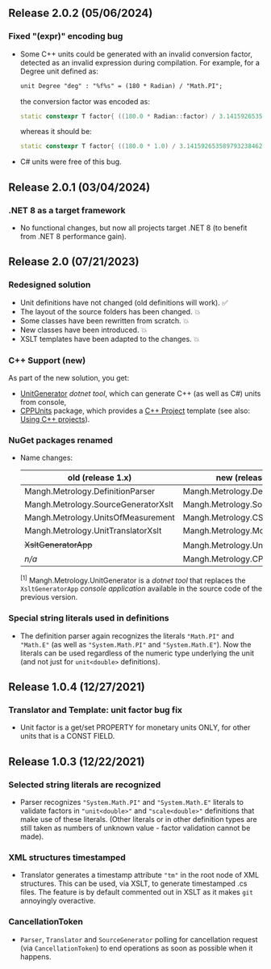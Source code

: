 ## Release 2.0.2 (05/06/2024)

### Fixed "(expr)" encoding bug

* Some C++ units could be generated with an invalid conversion factor, detected as an invalid expression during compilation.
For example, for a Degree unit defined as:
  ```txt
  unit Degree "deg" : "%f%s" = (180 * Radian) / "Math.PI";
  ```
  the conversion factor was encoded as:
  ```c++
  static constexpr T factor{ ((180.0 * Radian::factor) / 3.141592653589793238462643383279502884L) };
  ```
  whereas it should be:
  ```c++
  static constexpr T factor{ ((180.0 * 1.0) / 3.141592653589793238462643383279502884L) };
  ```

* C# units were free of this bug.

## Release 2.0.1 (03/04/2024)

### .NET 8 as a target framework

* No functional changes, but now all projects target .NET 8 (to benefit from .NET 8 performance gain).

## Release 2.0 (07/21/2023)

### Redesigned solution

<!-- The solution has been redesigned: -->
* Unit definitions have not changed (old definitions will work). :white_check_mark:
* The layout of the source folders has been changed. :boom:
* Some classes have been rewritten from scratch. :boom:
* New classes have been introduced. :boom:
* XSLT templates have been adapted to the changes. :boom:

### C++ Support (new)

As part of the new solution, you get:
* [UnitGenerator](https://www.nuget.org/packages/Mangh.Metrology.UnitGenerator) _dotnet tool_,
which can generate C++ (as well as C#) units from console,
* [CPPUnits](https://www.nuget.org/packages/Mangh.Metrology.CPPUnits) package,
which provides a [C++ Project](Docs/ProjectCPP.md) template
(see also: [Using C++ projects](Docs/UsingCPP.md)).


### NuGet packages renamed

* Name changes:

  | old (release 1.x)| new (release 2.x) |
  |-----|-----|
  | Mangh.Metrology.DefinitionParser    | Mangh.Metrology.Definitions |
  | Mangh.Metrology.SourceGeneratorXslt | Mangh.Metrology.SourceGenerator |
  | Mangh.Metrology.UnitsOfMeasurement  | Mangh.Metrology.CSUnits |
  | Mangh.Metrology.UnitTranslatorXslt  | Mangh.Metrology.Model |
  | ~~XsltGeneratorApp~~ | Mangh.Metrology.UnitGenerator<sup>[1]</sup> |
  | _n/a_ | Mangh.Metrology.CPPUnits |

  <sup>[1]</sup> Mangh.Metrology.UnitGenerator is a _dotnet tool_ that
  replaces the `XsltGeneratorApp` _console application_ available in the source code of the previous version.


### Special string literals used in definitions

* The definition parser again recognizes the literals `"Math.PI"` and `"Math.E"`
(as well as `"System.Math.PI"` and `"System.Math.E"`).
Now the literals can be used regardless of the numeric type underlying the unit (and not just for `unit<double>` definitions).


## Release 1.0.4 (12/27/2021)

### Translator and Template: unit factor bug fix

* Unit factor is a get/set PROPERTY for monetary units ONLY,
  for other units that is a CONST FIELD.

## Release 1.0.3 (12/22/2021)

### Selected string literals are recognized

* Parser recognizes `"System.Math.PI"` and `"System.Math.E"` literals to validate
 factors in `"unit<double>"` and `"scale<double>"` definitions that make use of
 these literals. (Other literals or in other definition types are still taken as
 numbers of unknown value - factor validation cannot be made).

### XML structures timestamped

* Translator generates a timestamp attribute `"tm"` in the root node of XML structures.
  This can be used, via XSLT, to generate timestamped .cs files.
  The feature is by default commented out in XSLT as it makes `git` annoyingly overactive.

### CancellationToken

* `Parser`, `Translator` and `SourceGenerator` polling for cancellation request
  (via `CancellationToken`) to end operations as soon as possible when it happens.
